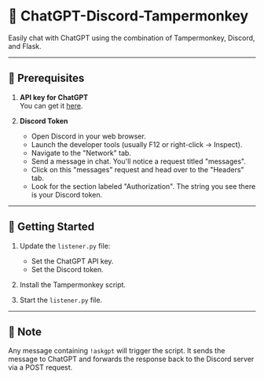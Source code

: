 # 🤖 ChatGPT-Discord-Tampermonkey

Easily chat with ChatGPT using the combination of Tampermonkey, Discord, and Flask.

---

## 📌 Prerequisites

1. **API key for ChatGPT**  
   You can get it [here](https://platform.openai.com/account/api-keys).

2. **Discord Token**  
   - Open Discord in your web browser.
   - Launch the developer tools (usually F12 or right-click -> Inspect).
   - Navigate to the "Network" tab.
   - Send a message in chat. You'll notice a request titled "messages".
   - Click on this "messages" request and head over to the "Headers" tab.
   - Look for the section labeled "Authorization". The string you see there is your Discord token.

---

## 🚀 Getting Started

1. Update the `listener.py` file:
   - Set the ChatGPT API key.
   - Set the Discord token.

2. Install the Tampermonkey script.

3. Start the `listener.py` file.

---

## 📝 Note

Any message containing `!askgpt` will trigger the script. It sends the message to ChatGPT and forwards the response back to the Discord server via a POST request.

